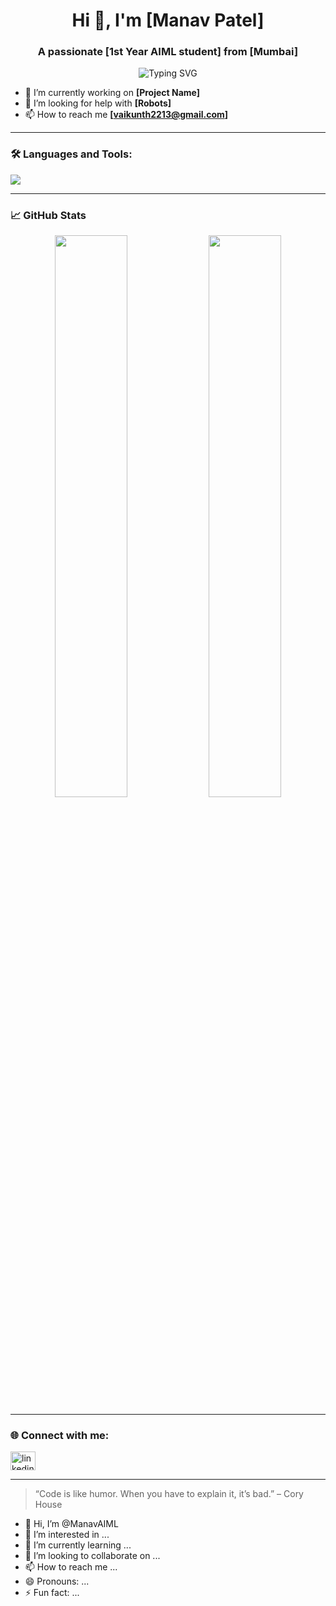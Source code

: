 <h1 align="center">Hi 👋, I'm [Manav Patel]</h1>
<h3 align="center">A passionate [1st Year AIML student] from [Mumbai]</h3>

<p align="center">
  <img src="https://readme-typing-svg.demolab.com?font=Fira+Code&pause=1000&center=true&width=435&lines=Welcome+to+my+GitHub!;I+love+building+cool+stuff" alt="Typing SVG" />
</p>

- 🔭 I’m currently working on **[Project Name]**
- 🤝 I’m looking for help with **[Robots]**
- 📫 How to reach me **[vaikunth2213@gmail.com]**

---

### 🛠️ Languages and Tools:

<p align="left">
  <img src="https://skillicons.dev/icons?i=python,cpp,html,css,js,nodejs,react,git,github,vscode,linux" />
</p>

---

### 📈 GitHub Stats

<p align="center">
  <img width="48%" src="https://github-readme-stats.vercel.app/api?username=yourusername&show_icons=true&theme=radical" />
  <img width="48%" src="https://github-readme-streak-stats.herokuapp.com/?user=yourusername&theme=radical" />
</p>

---

### 🌐 Connect with me:

<p align="left">
<a href="https://linkedin.com/in/yourlinkedin" target="blank"><img align="center" src="[https://cdn.jsdelivr.net/npm/simple-icons@v5/icons/linkedin.svg](https://www.linkedin.com/in/manav-patel-405732340/)" alt="linkedin" height="30" width="40" /></a>
</p>

---

> “Code is like humor. When you have to explain it, it’s bad.” – Cory House
- 👋 Hi, I’m @ManavAIML
- 👀 I’m interested in ...
- 🌱 I’m currently learning ...
- 💞️ I’m looking to collaborate on ...
- 📫 How to reach me ...
- 😄 Pronouns: ...
- ⚡ Fun fact: ...

<!---
ManavAIML/ManavAIML is a ✨ special ✨ repository because its `README.md` (this file) appears on your GitHub profile.
You can click the Preview link to take a look at your changes.
--->
